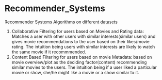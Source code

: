 # Recommender_Systems
Recommender Systems Algorithms on different datasets

1) Collaborative Filtering for users based on Movies and Rating data: Matches a user with other users with similar interests(similar users) and gives movie recommendations to the user based on their likes/movie rating. The intuition being users with similar interests are likely to watch the same movie if it recommmended.
2) Content Based Filtering for users based on movie Metadata: based on movie overview/plot as the deciding factor(content) recommending similar movies to the users. The intuition being if a user liked a particular movie or show, she/he might like a movie or a show similar to it.
